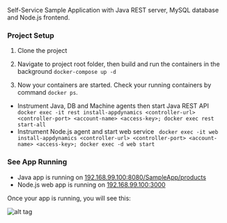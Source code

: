 Self-Service Sample Application with Java REST server, MySQL database and Node.js frontend.

### Project Setup

1. Clone the project

1. Navigate to project root folder, then build and run the containers in the background 
	```docker-compose up -d```
1. Now your containers are started. Check your running containers by command `docker ps`. 
* Instrument Java, DB and Machine agents then start Java REST API
	``` docker exec -it rest install-appdynamics <controller-url> <controller-port> <account-name> <access-key>; docker exec rest start-all```
* Instrument Node.js agent and start web service
	``` docker exec -it web install-appdynamics <controller-url> <controller-port> <account-name> <access-key>; docker exec -d web start```

### See App Running
* Java app is running on [192.168.99.100:8080/SampleApp/products](http://192.168.99.100:8080/SampleApp/products)
* Node.js web app is running on [192.168.99.100:3000](http://192.168.99.100:3000/#)

Once your app is running,  you will see this:

![alt tag](https://github.com/Appdynamics/SampleApp/blob/master/web/src/public/img/sampleapp.png)
